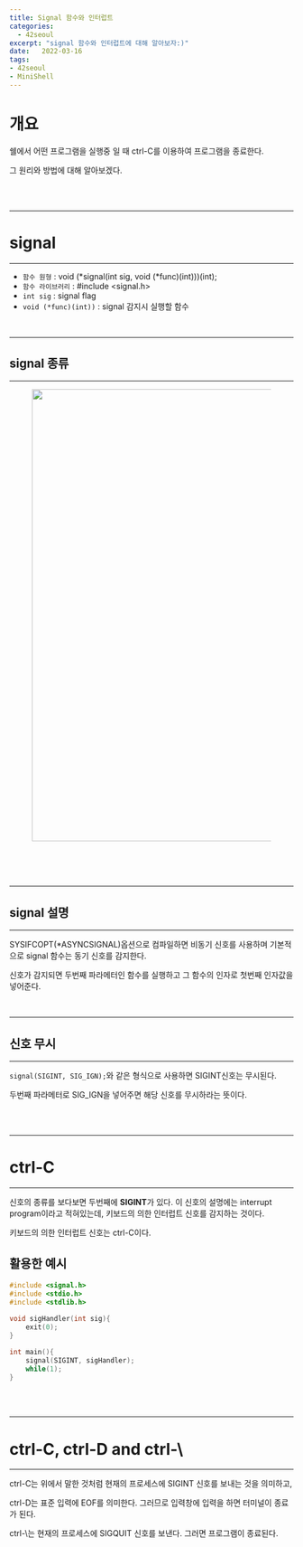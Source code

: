 ```yaml
---
title: Signal 함수와 인터럽트
categories: 
  - 42seoul
excerpt: "signal 함수와 인터럽트에 대해 알아보자:)"
date:   2022-03-16
tags:
- 42seoul
- MiniShell
---
```


# 개요


쉘에서 어떤 프로그램을 실행중 일 때 ctrl-C를 이용하여 프로그램을 종료한다.

그 원리와 방법에 대해 알아보겠다.


<br />
<br />

---

# signal

---

* `함수 원형` : void (*signal(int sig, void (*func)(int)))(int);
* `함수 라이브러리` : #include <signal.h>
* `int sig` : signal flag
* `void (*func)(int))` : signal 감지시 실행할 함수

<br />

---

## signal 종류

---

<figure>
	<a href="https://user-images.githubusercontent.com/79088896/158511529-7aa13ae2-2486-42f4-b039-77535ab18ea8.png">
		<img src="https://user-images.githubusercontent.com/79088896/158511529-7aa13ae2-2486-42f4-b039-77535ab18ea8.png"  width="800px;">
	</a>
</figure>


<br />
<br />

<br />

---

## signal 설명

---

SYSIFCOPT(*ASYNCSIGNAL)옵션으로 컴파일하면 비동기 신호를 사용하며 기본적으로 signal 함수는 동기 신호를 감지한다.

신호가 감지되면 두번째 파라메터인 함수를 실행하고 그 함수의 인자로 첫번째 인자값을 넣어준다.

<br />

---

## 신호 무시

---

`signal(SIGINT, SIG_IGN);`와 같은 형식으로 사용하면 SIGINT신호는 무시된다.

두번째 파라메터로 SIG_IGN을 넣어주면 해당 신호를 무시하라는 뜻이다.


<br />
<br />

---

# ctrl-C

---

신호의 종류를 보다보면 두번째에 **SIGINT**가 있다. 이 신호의 설명에는 interrupt program이라고 적혀있는데, 키보드의 의한 인터럽트 신호를 감지하는 것이다. 

키보드의 의한 인터럽트 신호는 ctrl-C이다.

## 활용한 예시

```c
#include <signal.h>
#include <stdio.h>
#include <stdlib.h>
 
void sigHandler(int sig){
    exit(0);
}

int main(){
    signal(SIGINT, sigHandler);
    while(1);
}
```



<br />
<br />

---

# ctrl-C, ctrl-D and ctrl-\

---

ctrl-C는 위에서 말한 것처럼 현재의 프로세스에 SIGINT 신호를 보내는 것을 의미하고,

ctrl-D는 표준 입력에 EOF를 의미한다. 그러므로 입력창에 입력을 하면 터미널이 종료가 된다.

ctrl-\는 현재의 프로세스에 SIGQUIT 신호를 보낸다. 그러면 프로그램이 종료된다.

